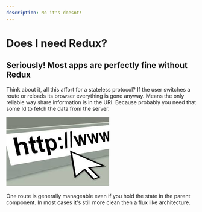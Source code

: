 ```yaml
---
description: No it's doesnt!
---
```


# Does I need Redux?

## Seriously! Most apps are perfectly fine without Redux

Think about it, all this affort for a stateless protocol? If the user switches a route or reloads its browser everything is gone anyway. Means the only reliable way share information is in the URI. Because probably you need that some Id to fetch the data from the server.

![](.gitbook/assets/image%20%287%29.png)

One route is generally manageable even if you hold the state in the parent component. In most cases it's still more clean then a flux like architecture.

